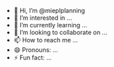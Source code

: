- 👋 Hi, I’m @mieplplanning
- 👀 I’m interested in ...
- 🌱 I’m currently learning ...
- 💞️ I’m looking to collaborate on ...
- 📫 How to reach me ...
- 😄 Pronouns: ...
- ⚡ Fun fact: ...

<!---
mieplplanning/mieplplanning is a ✨ special ✨ repository because its `README.md` (this file) appears on your GitHub profile.
You can click the Preview link to take a look at your changes.
--->
